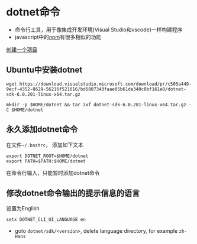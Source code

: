 # dotnet命令

- 命令行工具，用于像集成开发环境(Visual Studio和vscode)一样构建程序
- javascript中的[npm](NodeJs_Npm.md)有很多相似的功能

[创建一个项目](dotnet_create_new_repository.md)

## Ubuntu中安装dotnet

```shell
wget https://download.visualstudio.microsoft.com/download/pr/c505a449-9ecf-4352-8629-56216f521616/bd6807340faae05b61de340c8bf161e8/dotnet-sdk-6.0.201-linux-x64.tar.gz

mkdir -p $HOME/dotnet && tar zxf dotnet-sdk-6.0.201-linux-x64.tar.gz -C $HOME/dotnet
```

## 永久添加dotnet命令

在文件`~/.bashrc`， 添加如下文本

```shell
export DOTNET_ROOT=$HOME/dotnet
export PATH=$PATH:$HOME/dotnet
```

在命令行输入，只能暂时添加dotnet命令

## 修改dotnet命令输出的提示信息的语言

设置为English

```bash
setx DOTNET_CLI_UI_LANGUAGE en
```

- goto `dotnet/sdk/<version>`, delete language directory,  for example `zh-Hans`